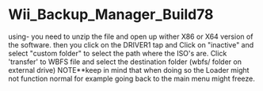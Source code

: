 # Wii_Backup_Manager_Build78

using-
you need to unzip the file and open up wither X86 or X64 version of the software.
then you click on the DRIVER1 tap and Click on "inactive" and select "custom folder" to select the path where the ISO's are. Click 'transfer' to WBFS file and select the destination folder (wbfs/ folder on external drive)
NOTE**keep in mind that when doing so the Loader might not function normal for example going back to the main menu might freeze.

